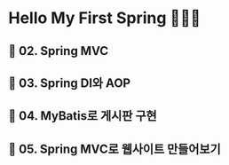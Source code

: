 # Hello My First Spring 🙋🏻‍♂️

## 📌 02. Spring MVC

## 📌 03. Spring DI와 AOP 

## 📌 04. MyBatis로 게시판 구현

## 📌 05. Spring MVC로 웹사이트 만들어보기 